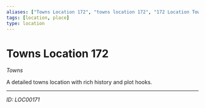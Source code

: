 ```yaml
---
aliases: ["Towns Location 172", "towns location 172", "172 Location Towns"]
tags: [location, place]
type: location
---
```


# Towns Location 172

*Towns*

A detailed towns location with rich history and plot hooks.

---
*ID: LOC00171*